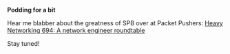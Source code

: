 **Podding for a bit**

Hear me blabber about the greatness of SPB over at Packet Pushers:
[Heavy Networking 694: A network engineer roundtable](https://pca.st/episode/0acc9da0-dbf0-4f28-81db-5cd61ff26191)

Stay tuned!
